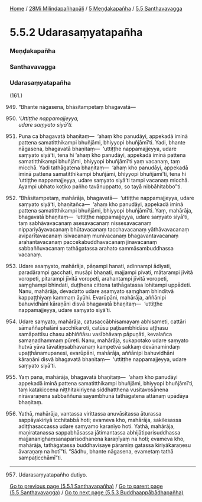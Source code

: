 
[Home](/) / [28Mi Milindapañhapāḷi](../../../28Mi.md) / [5 Meṇḍakapañha](../../5.md) / [5.5 Santhavavagga](../5.5.md)

# 5.5.2 Udarasaṃyatapañha

### Meṇḍakapañha

### Santhavavagga

### Udarasaṃyatapañha

(161.)

949. “Bhante nāgasena, bhāsitampetaṃ bhagavatā—

950. _‘Uttiṭṭhe nappamajjeyya,_  
_udare saṃyato siyā’ti._  


951. Puna ca bhagavatā bhaṇitaṃ—  ‘ahaṃ kho panudāyi, appekadā iminā pattena samatitthikampi bhuñjāmi, bhiyyopi bhuñjāmī’ti. Yadi, bhante nāgasena, bhagavatā bhaṇitaṃ—  ‘uttiṭṭhe nappamajjeyya, udare saṃyato siyā’ti, tena hi ‘ahaṃ kho panudāyi, appekadā iminā pattena samatitthikampi bhuñjāmi, bhiyyopi bhuñjāmī’ti yaṃ vacanaṃ, taṃ micchā. Yadi tathāgatena bhaṇitaṃ—  ‘ahaṃ kho panudāyi, appekadā iminā pattena samatitthikampi bhuñjāmi, bhiyyopi bhuñjāmī’ti, tena hi ‘uttiṭṭhe nappamajjeyya, udare saṃyato siyā’ti tampi vacanaṃ micchā. Ayampi ubhato koṭiko pañho tavānuppatto, so tayā nibbāhitabbo”ti.

952. “Bhāsitampetaṃ, mahārāja, bhagavatā—  ‘uttiṭṭhe nappamajjeyya, udare saṃyato siyā’ti, bhaṇitañca—  ‘ahaṃ kho panudāyi, appekadā iminā pattena samatitthikampi bhuñjāmi, bhiyyopi bhuñjāmī’ti. Yaṃ, mahārāja, bhagavatā bhaṇitaṃ—  ‘uttiṭṭhe nappamajjeyya, udare saṃyato siyā’ti, taṃ sabhāvavacanaṃ asesavacanaṃ nissesavacanaṃ nippariyāyavacanaṃ bhūtavacanaṃ tacchavacanaṃ yāthāvavacanaṃ aviparītavacanaṃ isivacanaṃ munivacanaṃ bhagavantavacanaṃ arahantavacanaṃ paccekabuddhavacanaṃ jinavacanaṃ sabbaññuvacanaṃ tathāgatassa arahato sammāsambuddhassa vacanaṃ.

953. Udare asaṃyato, mahārāja, pāṇampi hanati, adinnampi ādiyati, paradārampi gacchati, musāpi bhaṇati, majjampi pivati, mātarampi jīvitā voropeti, pitarampi jīvitā voropeti, arahantampi jīvitā voropeti, saṃghampi bhindati, duṭṭhena cittena tathāgatassa lohitampi uppādeti. Nanu, mahārāja, devadatto udare asaṃyato saṃghaṃ bhinditvā kappaṭṭhiyaṃ kammaṃ āyūhi. Evarūpāni, mahārāja, aññānipi bahuvidhāni kāraṇāni disvā bhagavatā bhaṇitaṃ—  ‘uttiṭṭhe nappamajjeyya, udare saṃyato siyā’ti.

954. Udare saṃyato, mahārāja, catusaccābhisamayaṃ abhisameti, cattāri sāmaññaphalāni sacchikaroti, catūsu paṭisambhidāsu aṭṭhasu samāpattīsu chasu abhiññāsu vasībhāvaṃ pāpuṇāti, kevalañca samaṇadhammaṃ pūreti. Nanu, mahārāja, sukapotako udare saṃyato hutvā yāva tāvatiṃsabhavanaṃ kampetvā sakkaṃ devānamindaṃ upaṭṭhānamupanesi, evarūpāni, mahārāja, aññānipi bahuvidhāni kāraṇāni disvā bhagavatā bhaṇitaṃ—  ‘uttiṭṭhe nappamajjeyya, udare saṃyato siyā’ti.

955. Yaṃ pana, mahārāja, bhagavatā bhaṇitaṃ—  ‘ahaṃ kho panudāyi appekadā iminā pattena samatitthikampi bhuñjāmi, bhiyyopi bhuñjāmī’ti, taṃ katakiccena niṭṭhitakiriyena siddhatthena vusitavosānena nirāvaraṇena sabbaññunā sayambhunā tathāgatena attānaṃ upādāya bhaṇitaṃ.

956. Yathā, mahārāja, vantassa virittassa anuvāsitassa āturassa sappāyakiriyā icchitabbā hoti; evameva kho, mahārāja, sakilesassa adiṭṭhasaccassa udare saṃyamo karaṇīyo hoti. Yathā, mahārāja, maṇiratanassa sappabhāsassa jātimantassa abhijātiparisuddhassa majjananighaṃsanaparisodhanena karaṇīyaṃ na hoti; evameva kho, mahārāja, tathāgatassa buddhavisaye pāramiṃ gatassa kiriyākaraṇesu āvaraṇaṃ na hotī”ti. “Sādhu, bhante nāgasena, evametaṃ tathā sampaṭicchāmī”ti.

---

957. Udarasaṃyatapañho dutiyo.



[Go to previous page (5.5.1 Santhavapañha)](5.5.1.md) / [Go to parent page (5.5 Santhavavagga)](../5.5.md) / [Go to next page (5.5.3 Buddhaappābādhapañha)](5.5.3.md)


